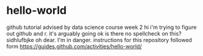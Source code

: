 # hello-world
github tutorial advised by data science course week 2
hi
i'm trying to figure out github and r. it's arguably going ok
is there no spellcheck on this? sidhlufbjke oh dear. I'm in danger.
instructions for this repository followed form https://guides.github.com/activities/hello-world/
